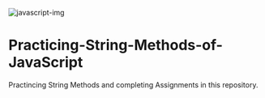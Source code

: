 ![javascript-img](https://github.com/Shahzaib-Anees/Practicing-String-Methods-of-JavaScript/assets/159277068/b60a194f-4ece-43c7-9e34-170eeac971a5)


# Practicing-String-Methods-of-JavaScript
Practincing String Methods and completing Assignments in this repository.
